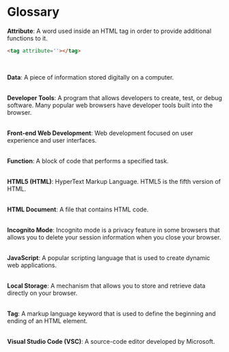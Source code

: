 # Glossary

**Attribute**: A word used inside an HTML tag in order to provide additional functions to it.
<br>

```html
<tag attribute=''></tag>
```

<br>

**Data**: A piece of information stored digitally on a computer.
<br><br>

**Developer Tools**: A program that allows developers to create, test, or debug software. Many popular web browsers have developer tools built into the browser.
<br><br>

**Front-end Web Development**: Web development focused on user experience and user interfaces.
<br><br>

**Function**: A block of code that performs a specified task.
<br><br>

**HTML5 (HTML)**: HyperText Markup Language. HTML5 is the fifth version of HTML.
<br><br>

**HTML Document**: A file that contains HTML code.
<br><br>

**Incognito Mode**: Incognito mode is a privacy feature in some browsers that allows you to delete your session information when you close your browser.
<br><br>

**JavaScript**: A popular scripting language that is used to create dynamic web applications.
<br><br>

**Local Storage**: A mechanism that allows you to store and retrieve data directly on your browser.
<br><br>

**Tag**: A markup language keyword that is used to define the beginning and ending of an HTML element.
<br><br>

**Visual Studio Code (VSC)**: A source-code editor developed by Microsoft.
<br><br>
